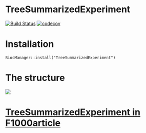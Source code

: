 # TreeSummarizedExperiment

[![Build Status](https://travis-ci.org/fionarhuang/TreeSummarizedExperiment.svg?branch=master)](https://travis-ci.org/fionarhuang/TreeSummarizedExperiment)
[![codecov](https://codecov.io/gh/fionarhuang/TreeSummarizedExperiment/branch/master/graph/badge.svg)](https://codecov.io/gh/fionarhuang/TreeSummarizedExperiment)

# Installation

`BiocManager::install("TreeSummarizedExperiment")`

# The structure

![](https://github.com/fionarhuang/TreeSummarizedExperiment/blob/master/vignettes/tse.png)

# [TreeSummarizedExperiment in F1000article](https://f1000research.com/articles/9-1246)
